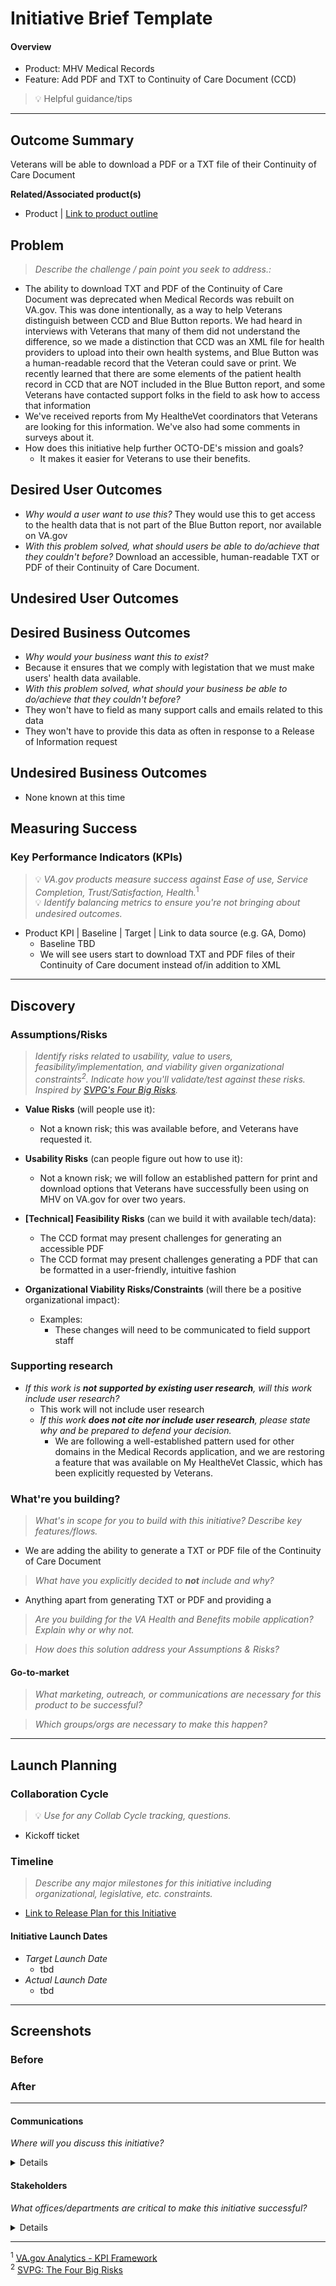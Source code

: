 # Initiative Brief Template
#### Overview
- Product: MHV Medical Records
- Feature: Add PDF and TXT to Continuity of Care Document (CCD)
 
 > 💡 Helpful guidance/tips
 
---

## Outcome Summary
Veterans will be able to download a PDF or a TXT file of their Continuity of Care Document

**Related/Associated product(s)**
- Product | [Link to product outline ](https://github.com/department-of-veterans-affairs/va.gov-team/edit/master/products/health-care/digital-health-modernization/mhv-to-va.gov/medical-records/README.md)

## Problem
> *Describe the challenge / pain point you seek to address.:* 
* The ability to download TXT and PDF of the Continuity of Care Document was deprecated when Medical Records was rebuilt on VA.gov.  This was done intentionally, as a way to help Veterans distinguish between CCD and Blue Button reports.  We had heard in interviews with Veterans that many of them did not understand the difference, so we made a distinction that CCD was an XML file for health providers to upload into their own health systems, and Blue Button was a human-readable record that the Veteran could save or print.   We recently learned that there are some elements of the patient health record in CCD that are NOT included in the Blue Button report, and some Veterans have contacted support folks in the field to ask how to access that information
* We've received reports from My HealtheVet coordinators that Veterans are looking for this information.  We've also had some comments in surveys about it.
* How does this initiative help further OCTO-DE's mission and goals?
   - It makes it easier for Veterans to use their benefits.


## Desired User Outcomes
- *Why would a user want to use this?*  They would use this to get access to the health data that is not part of the Blue Button report, nor available on VA.gov
- *With this problem solved, what should users be able to do/achieve that they couldn't before?*  Download an accessible, human-readable TXT or PDF of their Continuity of Care Document.

## Undesired User Outcomes
## Desired Business Outcomes

- *Why would your business want this to exist?*
- Because it ensures that we comply with legistation that we must make users' health data available.
- *With this problem solved, what should your business be able to do/achieve that they couldn't before?*
- They won't have to field as many support calls and emails related to this data
- They won't have to provide this data as often in response to a Release of Information request

## Undesired Business Outcomes
- None known at this time

## Measuring Success

### Key Performance Indicators (KPIs)
> 💡 *VA.gov products measure success against Ease of use, Service Completion, Trust/Satisfaction, Health.*<sup>1</sup>\
> 💡 *Identify balancing metrics to ensure you're not bringing about undesired outcomes.*

- Product KPI | Baseline | Target | Link to data source (e.g. GA, Domo)
   - Baseline TBD
   - We will see users start to download TXT and PDF files of their Continuity of Care document instead of/in addition to XML
---

## Discovery
### Assumptions/Risks
> *Identify risks related to usability, value to users, feasibility/implementation, and viability given organizational constraints<sup>2</sup>. 
> Indicate how you'll validate/test against these risks. Inspired by [SVPG's Four Big Risks](https://www.svpg.com/four-big-risks/).*

- **Value Risks** (will people use it): 
  - Not a known risk; this was available before, and Veterans have requested it.
    
- **Usability Risks** (can people figure out how to use it):
  - Not a known risk; we will follow an established pattern for print and download options that Veterans have successfully been using on MHV on VA.gov for over two years.
    
- **[Technical] Feasibility Risks** (can we build it with available tech/data):
  - The CCD format may present challenges for generating an accessible PDF
  - The CCD format may present challenges generating a PDF that can be formatted in a user-friendly, intuitive fashion
  
- **Organizational Viability Risks/Constraints** (will there be a positive organizational impact):
  - Examples: 
    - These changes will need to be communicated to field support staff

### Supporting research

  - *If this work is **not supported by existing user research**, will this work include user research?*
      - This work will not include user research
    - *If this work **does not cite nor include user research**, please state why and be prepared to defend your decision.*
       - We are following a well-established pattern used for other domains in the Medical Records application, and we are restoring a feature that was available on My HealtheVet Classic, which has been explicitly requested by Veterans.

### What're you building?

> *What's in scope for you to build with this initiative? Describe key features/flows.*
  -  We are adding the ability to generate a TXT or PDF file of the Continuity of Care Document
> *What have you explicitly decided to **not** include and why?*
  - Anything apart from generating TXT or PDF and providing a 
> *Are you building for the VA Health and Benefits mobile application? Explain why or why not.*

> *How does this solution address your Assumptions & Risks?*

#### Go-to-market 

> *What marketing, outreach, or communications are necessary for this product to be successful?*

> *Which groups/orgs are necessary to make this happen?*

--- 

## Launch Planning
### Collaboration Cycle
> 💡 *Use for any Collab Cycle tracking, questions.*

- Kickoff ticket

### Timeline 
> *Describe any major milestones for this initiative including organizational, legislative, etc. constraints.*

* [Link to Release Plan for this Initiative](https://github.com/department-of-veterans-affairs/va.gov-team/blob/master/platform/product-management/release-plan-template.md)

#### Initiative Launch Dates
- *Target Launch Date*
  - tbd
- *Actual Launch Date* 
  - tbd

---
   
## Screenshots

### Before

### After

---

#### Communications
*Where will you discuss this initiative?*

<details>

- Team Name: 
- GitHub Label(s): 
- Slack channel: 
- Product POCs:

</details>


#### Stakeholders
*What offices/departments are critical to make this initiative successful?*

<details>
  
- Office/Department:
- Contact(s): 
 
</details>

---
<sup>1</sup> [VA.gov Analytics - KPI Framework](https://github.com/department-of-veterans-affairs/va.gov-team/blob/master/platform/analytics/Analytics%20Playbook/va-gov-platform-analytics-kpi-framework.pdf)\
<sup>2</sup> [SVPG: The Four Big Risks](https://svpg.com/four-big-risks/)

